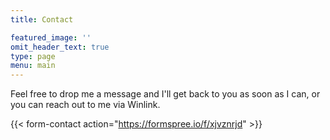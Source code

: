 ```yaml
---
title: Contact

featured_image: ''
omit_header_text: true
type: page
menu: main
---
```


Feel free to drop me a message and I'll get back to you as soon as I can,
or you can reach out to me via Winlink.

{{< form-contact action="https://formspree.io/f/xjvznrjd" >}}
